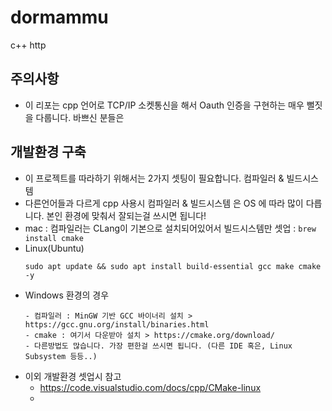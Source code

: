 # dormammu
c++ http

## 주의사항
- 이 리포는 cpp 언어로 TCP/IP 소켓통신을 해서 Oauth 인증을 구현하는 매우 뻘짓을 다룹니다. 바쁘신 분들은 

## 개발환경 구축
- 이 프로젝트를 따라하기 위해서는 2가지 셋팅이 필요합니다. 컴파일러 & 빌드시스템
- 다른언어들과 다르게 cpp 사용시 컴파일러 & 빌드시스템 은 OS 에 따라 많이 다릅니다. 본인 환경에 맞춰서 잘되는걸 쓰시면 됩니다!
- mac : 컴파일러는 CLang이 기본으로 설치되어있어서 빌드시스템만 셋업 : `brew install cmake`
- Linux(Ubuntu)
  ```
  sudo apt update && sudo apt install build-essential gcc make cmake -y
  ```
- Windows 환경의 경우
  ```
  - 컴파일러 : MinGW 기반 GCC 바이너리 설치 > https://gcc.gnu.org/install/binaries.html
  - cmake : 여기서 다운받아 설치 > https://cmake.org/download/
  - 다른방법도 많습니다. 가장 편한걸 쓰시면 됩니다. (다른 IDE 혹은, Linux Subsystem 등등..) 
  ```
- 이외 개발환경 셋업시 참고
  - https://code.visualstudio.com/docs/cpp/CMake-linux
  - 

